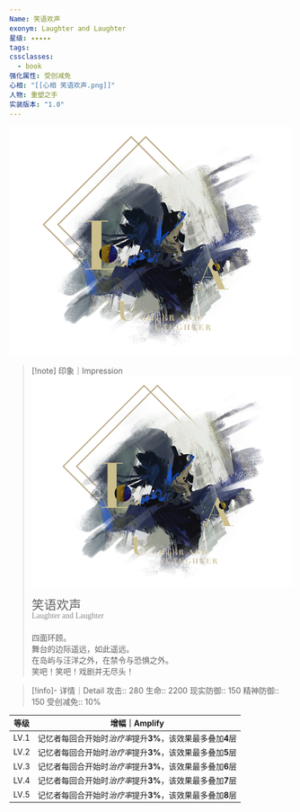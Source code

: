 ```yaml
---
Name: 笑语欢声
exonym: Laughter and Laughter
星级: ✦✦✦✦✦
tags: 
cssclasses:
  - book
强化属性: 受创减免
心相: "[[心相 笑语欢声.png]]"
人物: 重塑之手
实装版本: "1.0"
---
```

![cover](assets/笑语欢声｜Laughter%20and%20Laughter.assets/心相%20笑语欢声.png)

> [!note] 印象｜Impression
> ![心相 笑语欢声|inlL|300](assets/笑语欢声｜Laughter%20and%20Laughter.assets/心相%20笑语欢声.png)
> <p style="font-family: '家族宋', sans-serif; font-size: 22px; line-height: 0.75; text-indent: 0;">笑语欢声<br><span style="font-family: serif; font-size: 14px; color: #888888;">Laughter and Laughter</span></p>
> 
> 四面环顾。  
> 舞台的边际遥远，如此遥远。  
> 在岛屿与汪洋之外，在禁令与恐惧之外。  
> 笑吧！笑吧！戏剧并无尽头！

> [!info]- 详情｜Detail
> 攻击:: 280
> 生命:: 2200
> 现实防御:: 150
> 精神防御:: 150
> 受创减免:: 10%

| 等级 |                        增幅｜Amplify                        |
| :--: | :---------------------------------------------------------: |
| LV.1 | 记忆者每回合开始时*治疗率*提升**3%**，该效果最多叠加**4**层 |
| LV.2 | 记忆者每回合开始时*治疗率*提升**3%**，该效果最多叠加**5**层 |
| LV.3 | 记忆者每回合开始时*治疗率*提升**3%**，该效果最多叠加**6**层 |
| LV.4 | 记忆者每回合开始时*治疗率*提升**3%**，该效果最多叠加**7**层 |
| LV.5 | 记忆者每回合开始时*治疗率*提升**3%**，该效果最多叠加**8**层 |
